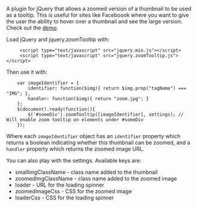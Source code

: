 A plugin for jQuery that allows a zoomed version of a thumbnail to be used as a tooltip. This is useful for sites like Faceboook where you want to give the user the ability to hover over a thumbnail and see the large version. Check out the [demo](http://jonyt.github.com/jquery.zoomTooltip/demo.html).

Load jQuery and jquery.zoomTooltip with:
```
     <script type="text/javascript" src="jquery.min.js"></script>
     <script type="text/javascript" src="jquery.zoomTooltip.js"></script>
```
Then use it with:
```
    var imageIdentifier = {
        identifier: function($img){ return $img.prop("tagName") === "IMG"; },
        handler: function($img){ return "zoom.jpg"; }
    };
    $(document).ready(function(){
        $('#someDiv').zoomTooltip([imageIdentifier], settings); // Will enable zoom tooltip on elements under #someDiv
    });
```
Where each `imageIdentifier` object has an `identifier` property which returns a boolean indicating whether this thumbnail can be zoomed, and a `handler` property which returns the zoomed image URL.

You can also play with the settings. Available keys are:

* smallImgClassName - class name added to the thumbnail
* zoomedImgClassName - class name added to the zoomed image
* loader - URL for the loading spinner
* zoomedImageCss - CSS for the zoomed image
* loaderCss - CSS for the loading spinner

